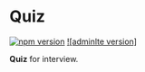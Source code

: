 # Quiz

[![npm version](https://img.shields.io/npm/v/admin-lte/latest.svg)](https://www.npmjs.com/package/admin-lte)
[![adminlte version]](https://github.com/ColorlibHQ/AdminLTE/releases/tag/v3.2.0)

**Quiz** for interview.